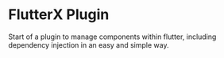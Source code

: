 # FlutterX Plugin

Start of a plugin to manage components within flutter, including dependency injection in an easy and simple way.